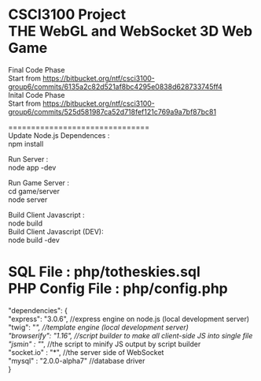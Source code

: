 CSCI3100 Project  
THE WebGL and WebSocket 3D Web Game
===============================  
Final Code Phase   
Start from https://bitbucket.org/ntf/csci3100-group6/commits/6135a2c82d521af8bc4295e0838d628733745ff4   
Inital Code Phase  
Start from https://bitbucket.org/ntf/csci3100-group6/commits/525d581987ca52d718fef121c769a9a7bf87bc81  

===============================  
Update Node.js Dependences :  
npm install  

Run Server :  
node app -dev  

Run Game Server :  
cd game/server  
node server  

Build Client Javascript :    
node build   
Build Client Javascript (DEV):  
node build -dev  

SQL File : php/totheskies.sql   
PHP Config File : php/config.php   
===============================
 "dependencies": {   
    "express": "3.0.6", //express engine on node.js (local development server)   
    "twig": "*", //template engine (local development server)   
    "browserify": "1.16", //script builder to make all client-side JS into single file   
    "jsmin" : "*", //the script to minify JS output by script builder   
    "socket.io" : "*", //the server side of WebSocket   
    "mysql" : "2.0.0-alpha7" //database driver   
  }